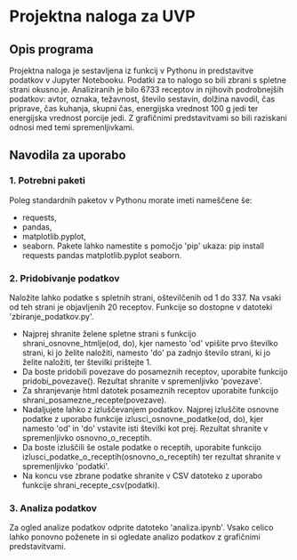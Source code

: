 # Projektna naloga za UVP

## Opis programa
Projektna naloga je sestavljena iz funkcij v Pythonu in predstavitve podatkov v Jupyter Notebooku. Podatki za to nalogo so bili zbrani s spletne strani okusno.je. Analiziranih je bilo 6733 receptov in njihovih podrobnejših podatkov: avtor, oznaka, težavnost, število sestavin, dolžina navodil, čas priprave, čas kuhanja, skupni čas, energijska vrednost 100 g jedi ter energijska vrednost porcije jedi. Z grafičnimi predstavitvami so bili raziskani odnosi med temi spremenljivkami.

## Navodila za uporabo
### 1. Potrebni paketi
Poleg standardnih paketov v Pythonu morate imeti nameščene še:
- requests,
- pandas,
- matplotlib.pyplot,
- seaborn.
Pakete lahko namestite s pomočjo 'pip' ukaza: pip install requests pandas matplotlib.pyplot seaborn.

### 2. Pridobivanje podatkov
Naložite lahko podatke s spletnih strani, oštevilčenih od 1 do 337. Na vsaki od teh strani je objavljenih 20 receptov. Funkcije so dostopne v datoteki 'zbiranje_podatkov.py'.
- Najprej shranite želene spletne strani s funkcijo shrani_osnovne_htmlje(od, do), kjer namesto 'od' vpišite prvo številko strani, ki jo želite naložiti, namesto 'do' pa zadnjo število strani, ki jo želite naložiti, ter številki prištejte 1.
- Da boste pridobili povezave do posameznih receptov, uporabite funkcijo pridobi_povezave(). Rezultat shranite v spremenljivko 'povezave'.
- Za shranjevanje html datotek posameznih receptov uporabite funkcijo shrani_posamezne_recepte(povezave).
- Nadaljujete lahko z izluščevanjem podatkov. Najprej izluščite osnovne podatke z uporabo funkcije izlusci_osnovne_podatke(od, do), kjer namesto 'od' in 'do' vstavite isti številki kot prej. Rezultat shranite v spremenljivko osnovno_o_receptih.
- Da boste izluščili še ostale podatke o receptih, uporabite funkcijo izlusci_podatke_o_receptih(osnovno_o_receptih) ter rezultat shranite v spremenljivko 'podatki'.
- Na koncu vse zbrane podatke shranite v CSV datoteko z uporabo funkcije shrani_recepte_csv(podatki).

### 3. Analiza podatkov
Za ogled analize podatkov odprite datoteko 'analiza.ipynb'. Vsako celico lahko ponovno poženete in si ogledate analizo podatkov z grafičnimi predstavitvami.
